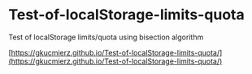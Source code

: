 # Test-of-localStorage-limits-quota
Test of localStorage limits/quota using bisection algorithm

[https://gkucmierz.github.io/Test-of-localStorage-limits-quota/](https://gkucmierz.github.io/Test-of-localStorage-limits-quota/)
